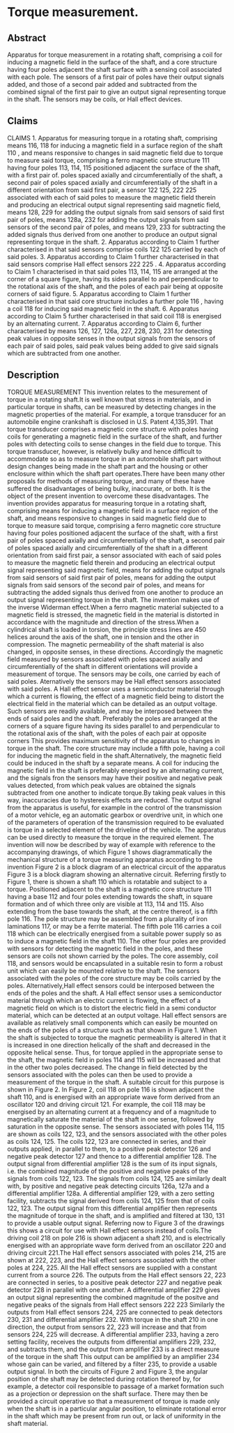 # Torque measurement.

## Abstract
Apparatus for torque measurement in a rotating shaft, comprising a coil for inducing a magnetic field in the surface of the shaft, and a core structure having four poles adjacent the shaft surface with a sensing coil associated with each pole. The sensors of a first pair of poles have their output signals added, and those of a second pair added and subtracted from the combined signal of the first pair to give an output signal representing torque in the shaft. The sensors may be coils, or Hall effect devices.

## Claims
CLAIMS 1. Apparatus for measuring torque in a rotating shaft, comprising means 116, 118 for inducing a magnetic field in a surface region of the shaft 110 , and means responsive to changes in said magnetic field due to torque to measure said torque, comprising a ferro magnetic core structure 111 having four poles 113, 114, 115 positioned adjacent the surface of the shaft, with a first pair of. poles spaced axially and circumferentially of the shaft, a second pair of poles spaced axially and circumferentially of the shaft in a different orientation from said first pair, a sensor 122 125, 222 225 associated with each of said poles to measure the magnetic field therein and producing an electrical output signal representing said magnetic field, means 128, 229 for adding the output signals from said sensors of said first pair of poles, means 128a, 232 for adding the output signals from said sensors of the second pair of poles, and means 129, 233 for subtracting the added signals thus derived from one another to produce an output signal representing torque in the shaft. 2. Apparatus according to Claim 1 further characterised in that said sensors comprise coils 122 125 carried by each of said poles. 3. Apparatus according to Claim 1 further characterised in that said sensors comprise Hall effect sensors 222 225 . 4. Apparatus according to Claim 1 characterised in that said poles 113, 114, 115 are arranged at the corner of a square figure, having its sides parallel to and perpendicular to the rotational axis of the shaft, and the poles of each pair being at opposite corners of said figure. 5. Apparatus according to Claim 1 further characterised in that said core structure includes a further pole 116 , having a coil 118 for inducing said magnetic field in the shaft. 6. Apparatus according to Claim 5 further characterised in that said coil 118 is energised by an alternating current. 7. Apparatus according to Claim 6, further characterised by means 126, 127, 126a, 227, 228, 230, 231 for detecting peak values in opposite senses in the output signals from the sensors of each pair of said poles, said peak values being added to give said signals which are subtracted from one another.

## Description
TORQUE MEASUREMENT This invention relates to the mesurement of torque in a rotating shaft.It is well known that stress in materials, and in particular torque in shafts, can be measured by detecting changes in the magnetic properties of the material. For example, a torque transducer for an automobile engine crankshaft is disclosed in U.S. Patent 4,135,391. That torque transducer comprises a magnetic core structure with poles having coils for generating a magnetic field in the surface of the shaft, and further poles with detecting coils to sense changes in the field due to torque. This torque transducer, however, is relatively bulky and hence difficult to accommodate so as to measure torque in an automobile shaft part without design changes being made in the shaft part and the housing or other enclosure within which the shaft part operates.There have been many other proposals for methods of measuring torque, and many of these have suffered the disadvantages of being bulky, inaccurate, or both. It is the object of the present invention to overcome these disadvantages. The invention provides apparatus for measuring torque in a rotating shaft, comprising means for inducing a magnetic field in a surface region of the shaft, and means responsive to changes in said magnetic field due to torque to measure said torque, comprising a ferro magnetic core structure having four poles positioned adjacent the surface of the shaft, with a first pair of poles spaced axially and circumferentially of the shaft, a second pair of poles spaced axially and circumferentially of the shaft in a different orientation from said first pair, a sensor associated with each of said poles to measure the magnetic field therein and producing an electrical output signal representing said magnetic field, means for adding the output signals from said sensors of said first pair of poles, means for adding the output signals from said sensors of the second pair of poles, and means for subtracting the added signals thus derived from one another to produce an output signal representing torque in the shaft. The invention makes use of the inverse Widerman effect.When a ferro magnetic material subjected to a magnetic field is stressed, the magnetic field in the material is distorted in accordance with the magnitude and direction of the stress.When a cylindrical shaft is loaded in torsion, the principle stress lines are 450 helices around the axis of the shaft, one in tension and the other in compression. The magnetic permeability of the shaft material is also changed, in opposite senses, in these directions. Accordingly the magnetic field measured by sensors associated with poles spaced axially and circumferentially of the shaft in different orientations will provide a measurement of torque. The sensors may be coils, one carried by each of said poles. Aternatively the sensors may be Hall effect sensors associated with said poles. A Hall effect sensor uses a semiconductor material through which a current is flowing, the effect of a magnetic field being to distort the electrical field in the material which can be detailed as an output voltage. Such sensors are readily available, and may be interposed between the ends of said poles and the shaft. Preferably the poles are arranged at the corners of a square figure having its sides parallel to and perpendicular to the rotational axis of the shaft, with the poles of each pair at opposite corners This provides maximum sensitivity of the apparatus to changes in torque in the shaft. The core structure may include a fifth pole, having a coil for inducing the magnetic field in the shaft.Alternatively, the magnetic field could be induced in the shaft by a separate means. A coil for inducing the magnetic field in the shaft is preferably energised by an alternating current, and the signals fron the sensors may have their positive and negative peak values detected, from which peak values are obtained the signals subtracted from one another to indicate torque.By taking peak values in this way, inaccuracies due to hysteresis effects are reduced. The output signal from the apparatus is useful, for example in the control of the transmission of a motor vehicle, eg an automatic gearbox or overdrive unit, in which one of the parameters of operation of the transmission required to be evaluated is torque in a selected element of the driveline of the vehicle. The apparatus can be used directly to measure the torque in the required element. The invention will now be described by way of example with reference to the accompanying drawings, of which Figure 1 shows diagrammatically the mechanical structure of a torque measuring apparatus according to the invention Figure 2 is a block diagram of an electrical circuit of the apparatus Figure 3 is a block diagram showing an alternative circuit. Referring firstly to Figure 1, there is shown a shaft 110 which is rotatable and subject to a torque. Positioned adjacent to the shaft is a magnetic core structure 111 having a base 112 and four poles extending towards the shaft, in square formation and of which three only are visible at 113, 114 and 115. Also extending from the base towards the shaft, at the centre thereof, is a fifth pole 116. The pole structure may be assembled from a plurality of iron laminations 117, or may be a ferrite material. The fifth pole 116 carries a coil 118 which can be electrically energised from a suitable power supply so as to induce a magnetic field in the shaft 110. The other four poles are provided with sensors for detecting the magnetic field in the poles, and these sensors are coils not shown carried by the poles. The core assembly, coil 118, and sensors would be encapsulated in a suitable resin to form a robust unit which can easily be mounted relative to the shaft. The sensors associated with the poles of the core structure may be coils carried by the poles. Alternatively,Hall effect sensors could be interposed between the ends of the poles and the shaft. A Hall effect sensor uses a semiconductor material through which an electric current is flowing, the effect of a magnetic field on which is to distort the electric field in a semi conductor material, which can be detected at an output voltage. Hall effect sensors are available as relatively small components which can easily be mounted on the ends of the poles of a structure such as that shown in Figure 1. When the shaft is subjected to torque the magnetic permeability is altered in that it is increased in one direction helically of the shaft and decreased in the opposite helical sense. Thus, for torque applied in the appropriate sense to the shaft, the magnetic field in poles 114 and 115 will be increased and that in the other two poles decreased. The change in field detected by the sensors associated with the poles can then be used to provide a measurement of the torque in the shaft. A suitable circuit for this purpose is shown in Figure 2. In Figure 2, coil 118 on pole 116 is shown adjacent the shaft 110, and is energised with an appropriate wave form derived from an oscillator 120 and driving circuit 121. For example, the coil 118 may be energised by an alternating current at a frequency and of a magnitude to magnetically saturate the material of the shaft in one sense, followed by saturation in the opposite sense. The sensors associated with poles 114, 115 are shown as coils 122, 123, and the sensors associated with the other poles as coils 124, 125. The coils 122, 123 are connected in series, and their outputs applied, in parallel to them, to a positive peak detector 126 and negative peak detector 127 and thence to a differential amplifier 128. The output signal from differential amplifier 128 is the sum of its input signals, i.e. the combined magnitude of the positive and negative peaks of the signals from coils 122, 123. The signals from coils 124, 125 are similarly dealt with, by positive and negative peak detecting circuits 126a, 127a and a differential amplifier 128a. A differential amplifier 129, with a zero setting facility, subtracts the signal derived from coils 124, 125 from that of coils 122, 123. The output signal from this differential amplifier then represents the magnitude of torque in the shaft, and is amplified and filtered at 130, 131 to provide a usable output signal. Referring now to Figure 3 of the drawings this shows a circuit for use with Hall effect sensors instead of coils.The driving coil 218 on pole 216 is shown adjacent a shaft 210, and is electrically energised with an appropriate wave form derived from an oscillator 220 and driving circuit 221.The Hall effect sensors associated with poles 214, 215 are shown at 222, 223, and the Hall effect sensors associated with the other poles at 224, 225. All the Hall effect sensors are supplied with a constant current from a source 226. The outputs from the Hall effect sensors 22, 223 are connected in series, to a positive peak detector 227 and negative peak detector 228 in parallel with one another. A differential amplifier 229 gives an output signal representing the combined magnitude of the positve and negative peaks of the signals from Hall effect sensors 222 223 Similarly the outputs from Hall effect sensors 224, 225 are connected to peak detectors 230, 231 and differential amplifier 232. With torque in the shaft 210 in one direction, the output from sensors 22, 223 will increase and that from sensors 224, 225 will decrease. A differential amplifier 233, having a zero setting facility, receives the outputs from differential amplifiers 229, 232, and subtracts them, and the output from amplifier 233 is a direct measure of the torque in the shaft This output can be amplified by an amplifier 234 whose gain can be varied, and filtered by a filter 235, to provide a usable output signal. In both the circuits of Figure 2 and Figure 3, the angular position of the shaft may be detected during rotation thereof by, for example, a detector coil responsible to passage of a market formation such as a projection or depression on the shaft surface. There may then be provided a circuit operative so that a measurement of torque is made only when the shaft is in a particular angular position, to eliminate rotational error in the shaft which may be present from run out, or lack of uniformity in the shaft material.